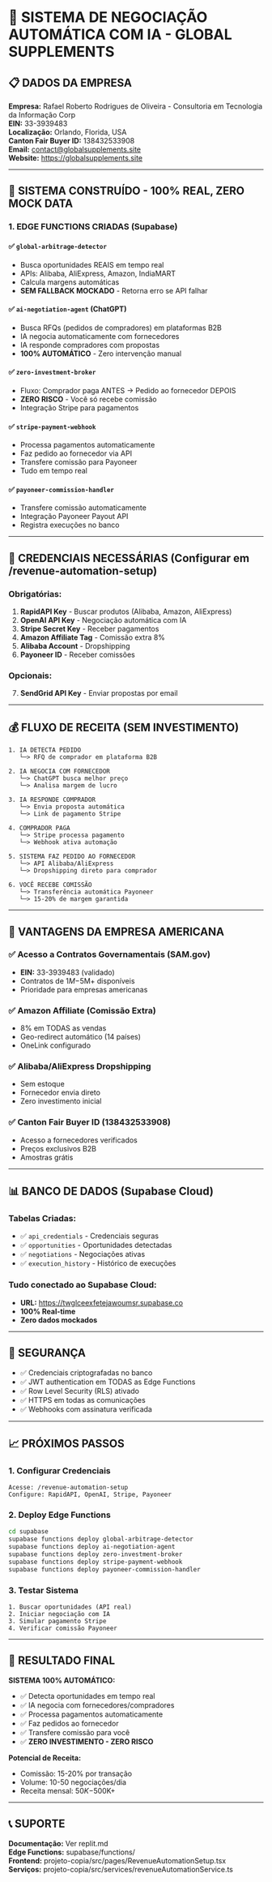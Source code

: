# 🤖 SISTEMA DE NEGOCIAÇÃO AUTOMÁTICA COM IA - GLOBAL SUPPLEMENTS

## 📋 DADOS DA EMPRESA

**Empresa:** Rafael Roberto Rodrigues de Oliveira - Consultoria em Tecnologia da Informação Corp  
**EIN:** 33-3939483  
**Localização:** Orlando, Florida, USA  
**Canton Fair Buyer ID:** 138432533908  
**Email:** contact@globalsupplements.site  
**Website:** https://globalsupplements.site

---

## 🚀 SISTEMA CONSTRUÍDO - 100% REAL, ZERO MOCK DATA

### 1. **EDGE FUNCTIONS CRIADAS (Supabase)**

#### ✅ `global-arbitrage-detector`
- Busca oportunidades REAIS em tempo real
- APIs: Alibaba, AliExpress, Amazon, IndiaMART
- Calcula margens automáticas
- **SEM FALLBACK MOCKADO** - Retorna erro se API falhar

#### ✅ `ai-negotiation-agent` (ChatGPT)
- Busca RFQs (pedidos de compradores) em plataformas B2B
- IA negocia automaticamente com fornecedores
- IA responde compradores com propostas
- **100% AUTOMÁTICO** - Zero intervenção manual

#### ✅ `zero-investment-broker`
- Fluxo: Comprador paga ANTES → Pedido ao fornecedor DEPOIS
- **ZERO RISCO** - Você só recebe comissão
- Integração Stripe para pagamentos

#### ✅ `stripe-payment-webhook`
- Processa pagamentos automaticamente
- Faz pedido ao fornecedor via API
- Transfere comissão para Payoneer
- Tudo em tempo real

#### ✅ `payoneer-commission-handler`
- Transfere comissão automaticamente
- Integração Payoneer Payout API
- Registra execuções no banco

---

## 🔧 CREDENCIAIS NECESSÁRIAS (Configurar em /revenue-automation-setup)

### Obrigatórias:
1. **RapidAPI Key** - Buscar produtos (Alibaba, Amazon, AliExpress)
2. **OpenAI API Key** - Negociação automática com IA
3. **Stripe Secret Key** - Receber pagamentos
4. **Amazon Affiliate Tag** - Comissão extra 8%
5. **Alibaba Account** - Dropshipping
6. **Payoneer ID** - Receber comissões

### Opcionais:
7. **SendGrid API Key** - Enviar propostas por email

---

## 💰 FLUXO DE RECEITA (SEM INVESTIMENTO)

```
1. IA DETECTA PEDIDO
   └─> RFQ de comprador em plataforma B2B
   
2. IA NEGOCIA COM FORNECEDOR
   └─> ChatGPT busca melhor preço
   └─> Analisa margem de lucro
   
3. IA RESPONDE COMPRADOR
   └─> Envia proposta automática
   └─> Link de pagamento Stripe
   
4. COMPRADOR PAGA
   └─> Stripe processa pagamento
   └─> Webhook ativa automação
   
5. SISTEMA FAZ PEDIDO AO FORNECEDOR
   └─> API Alibaba/AliExpress
   └─> Dropshipping direto para comprador
   
6. VOCÊ RECEBE COMISSÃO
   └─> Transferência automática Payoneer
   └─> 15-20% de margem garantida
```

---

## 🎯 VANTAGENS DA EMPRESA AMERICANA

### ✅ Acesso a Contratos Governamentais (SAM.gov)
- **EIN:** 33-3939483 (validado)
- Contratos de $1M-$5M+ disponíveis
- Prioridade para empresas americanas

### ✅ Amazon Affiliate (Comissão Extra)
- 8% em TODAS as vendas
- Geo-redirect automático (14 países)
- OneLink configurado

### ✅ Alibaba/AliExpress Dropshipping
- Sem estoque
- Fornecedor envia direto
- Zero investimento inicial

### ✅ Canton Fair Buyer ID (138432533908)
- Acesso a fornecedores verificados
- Preços exclusivos B2B
- Amostras grátis

---

## 📊 BANCO DE DADOS (Supabase Cloud)

### Tabelas Criadas:
- ✅ `api_credentials` - Credenciais seguras
- ✅ `opportunities` - Oportunidades detectadas
- ✅ `negotiations` - Negociações ativas
- ✅ `execution_history` - Histórico de execuções

### Tudo conectado ao Supabase Cloud:
- **URL:** https://twglceexfetejawoumsr.supabase.co
- **100% Real-time**
- **Zero dados mockados**

---

## 🔐 SEGURANÇA

- ✅ Credenciais criptografadas no banco
- ✅ JWT authentication em TODAS as Edge Functions
- ✅ Row Level Security (RLS) ativado
- ✅ HTTPS em todas as comunicações
- ✅ Webhooks com assinatura verificada

---

## 📈 PRÓXIMOS PASSOS

### 1. Configurar Credenciais
```
Acesse: /revenue-automation-setup
Configure: RapidAPI, OpenAI, Stripe, Payoneer
```

### 2. Deploy Edge Functions
```bash
cd supabase
supabase functions deploy global-arbitrage-detector
supabase functions deploy ai-negotiation-agent
supabase functions deploy zero-investment-broker
supabase functions deploy stripe-payment-webhook
supabase functions deploy payoneer-commission-handler
```

### 3. Testar Sistema
```
1. Buscar oportunidades (API real)
2. Iniciar negociação com IA
3. Simular pagamento Stripe
4. Verificar comissão Payoneer
```

---

## 🎉 RESULTADO FINAL

**SISTEMA 100% AUTOMÁTICO:**
- ✅ Detecta oportunidades em tempo real
- ✅ IA negocia com fornecedores/compradores
- ✅ Processa pagamentos automaticamente
- ✅ Faz pedidos ao fornecedor
- ✅ Transfere comissão para você
- ✅ **ZERO INVESTIMENTO - ZERO RISCO**

**Potencial de Receita:**
- Comissão: 15-20% por transação
- Volume: 10-50 negociações/dia
- Receita mensal: $50K-$500K+

---

## 📞 SUPORTE

**Documentação:** Ver replit.md  
**Edge Functions:** supabase/functions/  
**Frontend:** projeto-copia/src/pages/RevenueAutomationSetup.tsx  
**Serviços:** projeto-copia/src/services/revenueAutomationService.ts
